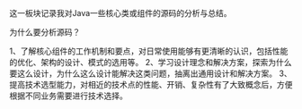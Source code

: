这一板块记录我对Java一些核心类或组件的源码的分析与总结。

为什么要分析源码？

1、了解核心组件的工作机制和要点，对日常使用能够有更清晰的认识，包括性能的优化、架构的设计、模式的选用等。
2、学习设计理念和解决方案，探索为什么要这么设计，为什么这么设计能解决这类问题，抽离出通用设计和解决方案。
3、提高技术选型能力，对相近的技术点的性能、开销、复杂性有了大致概念后，方便根据不同业务需要进行技术选择。